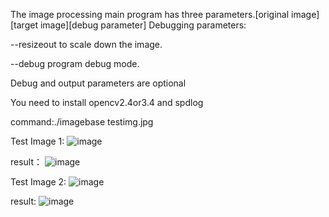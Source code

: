 The image processing main program has three parameters.[original image][target image][debug parameter]
Debugging parameters:

--resizeout to scale down the image.

--debug program debug mode.

Debug and output parameters are optional

You need to install opencv2.4or3.4 and spdlog

command:./imagebase testimg.jpg

Test Image 1:
![image](https://github.com/bigchao8/Opencv-ImageBase/blob/master/testimg/InkedIMG_2251_LI.jpg)

result：
![image](https://github.com/bigchao8/Opencv-ImageBase/blob/master/testimg/Inked2_LI.jpg)

Test Image 2:
![image](https://github.com/bigchao8/Opencv-ImageBase/blob/master/testimg/InkedInkedIMG_2249_LI.jpg)

result:
![image](https://github.com/bigchao8/Opencv-ImageBase/blob/master/testimg/Inked1_LI.jpg)


